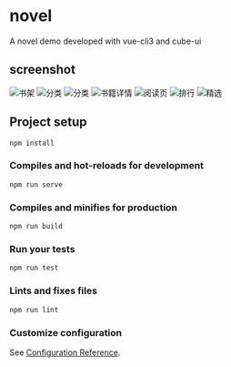 # novel
A novel demo developed with vue-cli3 and cube-ui

## screenshot
![书架](https://github.com/vanbolee/xiaoshuo/blob/master/src/assets/screenshot/1.jpg)
![分类](https://github.com/vanbolee/xiaoshuo/blob/master/src/assets/screenshot/2.jpg)
![分类](https://github.com/vanbolee/xiaoshuo/blob/master/src/assets/screenshot/3.jpg)
![书籍详情](https://github.com/vanbolee/xiaoshuo/blob/master/src/assets/screenshot/4.jpg)
![阅读页](https://github.com/vanbolee/xiaoshuo/blob/master/src/assets/screenshot/5.jpg)
![排行](https://github.com/vanbolee/xiaoshuo/blob/master/src/assets/screenshot/6.jpg)
![精选](https://github.com/vanbolee/xiaoshuo/blob/master/src/assets/screenshot/7.jpg)

## Project setup
```
npm install
```

### Compiles and hot-reloads for development
```
npm run serve
```

### Compiles and minifies for production
```
npm run build
```

### Run your tests
```
npm run test
```

### Lints and fixes files
```
npm run lint
```

### Customize configuration
See [Configuration Reference](https://cli.vuejs.org/config/).
